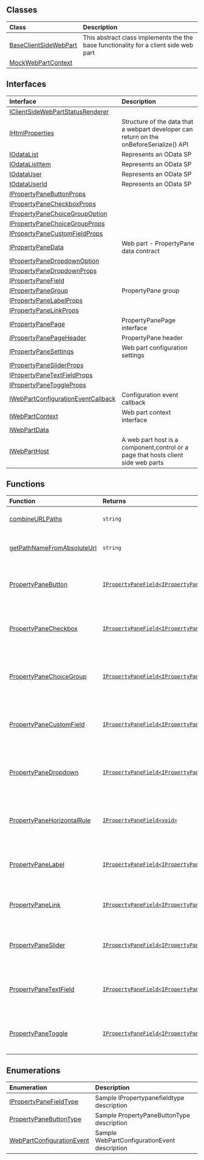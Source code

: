 


## Classes

| Class	   |  Description |
|:-------------|:---------------|
| [BaseClientSideWebPart](./sp-client-preview/baseclientsidewebpart.md)     | This abstract class implements the the base functionality for a client side web part |
| [MockWebPartContext](./sp-client-preview/mockwebpartcontext.md)     |  |



## Interfaces

| Interface	   |  Description |
|:-------------|:---------------|
| [IClientSideWebPartStatusRenderer](./sp-client-preview/iclientsidewebpartstatusrenderer.md)   |   |
| [IHtmlProperties](./sp-client-preview/ihtmlproperties.md)   | Structure of the data that a webpart developer can return on the onBeforeSerialize() API  |
| [IOdataList](./sp-client-preview/iodatalist.md)   | Represents an OData SP  |
| [IOdataListItem](./sp-client-preview/iodatalistitem.md)   | Represents an OData SP  |
| [IOdataUser](./sp-client-preview/iodatauser.md)   | Represents an OData SP  |
| [IOdataUserId](./sp-client-preview/iodatauserid.md)   | Represents an OData SP  |
| [IPropertyPaneButtonProps](./sp-client-preview/ipropertypanebuttonprops.md)   |   |
| [IPropertyPaneCheckboxProps](./sp-client-preview/ipropertypanecheckboxprops.md)   |   |
| [IPropertyPaneChoiceGroupOption](./sp-client-preview/ipropertypanechoicegroupoption.md)   |   |
| [IPropertyPaneChoiceGroupProps](./sp-client-preview/ipropertypanechoicegroupprops.md)   |   |
| [IPropertyPaneCustomFieldProps](./sp-client-preview/ipropertypanecustomfieldprops.md)   |   |
| [IPropertyPaneData](./sp-client-preview/ipropertypanedata.md)   | Web part - PropertyPane data contract  |
| [IPropertyPaneDropdownOption](./sp-client-preview/ipropertypanedropdownoption.md)   |   |
| [IPropertyPaneDropdownProps](./sp-client-preview/ipropertypanedropdownprops.md)   |   |
| [IPropertyPaneField](./sp-client-preview/ipropertypanefield.md)   |   |
| [IPropertyPaneGroup](./sp-client-preview/ipropertypanegroup.md)   | PropertyPane group  |
| [IPropertyPaneLabelProps](./sp-client-preview/ipropertypanelabelprops.md)   |   |
| [IPropertyPaneLinkProps](./sp-client-preview/ipropertypanelinkprops.md)   |   |
| [IPropertyPanePage](./sp-client-preview/ipropertypanepage.md)   | PropertyPanePage interface  |
| [IPropertyPanePageHeader](./sp-client-preview/ipropertypanepageheader.md)   | PropertyPane header  |
| [IPropertyPaneSettings](./sp-client-preview/ipropertypanesettings.md)   | Web part configuration settings  |
| [IPropertyPaneSliderProps](./sp-client-preview/ipropertypanesliderprops.md)   |   |
| [IPropertyPaneTextFieldProps](./sp-client-preview/ipropertypanetextfieldprops.md)   |   |
| [IPropertyPaneToggleProps](./sp-client-preview/ipropertypanetoggleprops.md)   |   |
| [IWebPartConfigurationEventCallback](./sp-client-preview/iwebpartconfigurationeventcallback.md)   | Configuration event callback  |
| [IWebPartContext](./sp-client-preview/iwebpartcontext.md)   | Web part context interface  |
| [IWebPartData](./sp-client-preview/iwebpartdata.md)   |   |
| [IWebPartHost](./sp-client-preview/iwebparthost.md)   | A web part host is a component,control or a page that hosts client side web parts  |



## Functions

| Function	   | Returns | Description |
|:-------------|:------|:---------------|
| [combineURLPaths](./sp-client-preview/combineurlpaths-jcms9.md) |`string`  | Combines any number of URL paths  |
| [getPathNameFromAbsoluteUrl](./sp-client-preview/getpathnamefromabsoluteurl-uobc9.md) |`string`  | Get's the path name from an absolute url  |
| [PropertyPaneButton](./sp-client-preview/propertypanebutton-1guo9.md) |[`IPropertyPaneField<IPropertyPaneButtonProps>`](../sp-client-preview/ipropertypanefield.md)  | Helper method to create a Button on the PropertyPane  |
| [PropertyPaneCheckbox](./sp-client-preview/propertypanecheckbox-tnjq9.md) |[`IPropertyPaneField<IPropertyPaneCheckboxProps>`](../sp-client-preview/ipropertypanefield.md)  | Helper method to create a Checkbox on the PropertyPane  |
| [PropertyPaneChoiceGroup](./sp-client-preview/propertypanechoicegroup-2m0w9.md) |[`IPropertyPaneField<IPropertyPaneChoiceGroupProps>`](../sp-client-preview/ipropertypanefield.md)  | Helper method to create a Choice Group on the PropertyPane  |
| [PropertyPaneCustomField](./sp-client-preview/propertypanecustomfield-xr2i9.md) |[`IPropertyPaneField<IPropertyPaneCustomFieldProps>`](../sp-client-preview/ipropertypanefield.md)  | Helper method to create a Choice Group on the PropertyPane  |
| [PropertyPaneDropdown](./sp-client-preview/propertypanedropdown-edlq9.md) |[`IPropertyPaneField<IPropertyPaneDropdownProps>`](../sp-client-preview/ipropertypanefield.md)  | Helper method to create a Dropdown on the PropertyPane  |
| [PropertyPaneHorizontalRule](./sp-client-preview/propertypanehorizontalrule-vuly9.md) |[`IPropertyPaneField<void>`](../sp-client-preview/ipropertypanefield.md)  | Helper method to create a Horizontal Rule on the PropertyPane  |
| [PropertyPaneLabel](./sp-client-preview/propertypanelabel-9upq9.md) |[`IPropertyPaneField<IPropertyPaneLabelProps>`](../sp-client-preview/ipropertypanefield.md)  | Helper method to create a Label on the PropertyPane  |
| [PropertyPaneLink](./sp-client-preview/propertypanelink-7ses9.md) |[`IPropertyPaneField<IPropertyPaneLinkProps>`](../sp-client-preview/ipropertypanefield.md)  | Helper method to create a Link on the PropertyPane  |
| [PropertyPaneSlider](./sp-client-preview/propertypaneslider-gqcs9.md) |[`IPropertyPaneField<IPropertyPaneSliderProps>`](../sp-client-preview/ipropertypanefield.md)  | Helper method to create a Slider on the PropertyPane  |
| [PropertyPaneTextField](./sp-client-preview/propertypanetextfield-zv7c9.md) |[`IPropertyPaneField<IPropertyPaneTextFieldProps>`](../sp-client-preview/ipropertypanefield.md)  | Helper method to create a TextField on the PropertyPane  |
| [PropertyPaneToggle](./sp-client-preview/propertypanetoggle-3vb09.md) |[`IPropertyPaneField<IPropertyPaneToggleProps>`](../sp-client-preview/ipropertypanefield.md)  | Helper method to create a Toggle on the PropertyPane  |


## Enumerations

| Enumeration	   | Description|
|:-----------|:------------|
|[IPropertyPaneFieldType](./sp-client-preview/ipropertypanefieldtype.md)    | Sample IPropertypanefieldtype description |
|[PropertyPaneButtonType](./sp-client-preview/propertypanebuttontype.md)    | Sample PropertyPaneButtonType description |
|[WebPartConfigurationEvent](./sp-client-preview/webpartconfigurationevent.md)    | Sample WebPartConfigurationEvent description |




